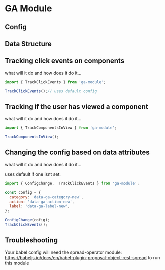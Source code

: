 # GA Module

## Config

## Data Structure

## Tracking click events on components

what will it do and how does it do it...

```js
import { TrackClickEvents } from 'ga-module';

TrackClickEvents();// uses default config
```


## Tracking if the user has viewed a component
what will it do and how does it do it...

```js
import { TrackComponentsInView } from 'ga-module';

TrackComponentsInView();
```

## Changing the config based on data attributes
what will it do and how does it do it...

uses default if one isnt set.

```js
import { ConfigChange,  TrackClickEvents } from 'ga-module';

const config = {
  category: 'data-ga-category-new',
  action: 'data-ga-action-new',
  label: 'data-ga-label-new',
};

ConfigChange(cofig);
TrackClickEvents();

```

## Troubleshooting

Your babel config will need the spread-operator module: https://babeljs.io/docs/en/babel-plugin-proposal-object-rest-spread to run this module
